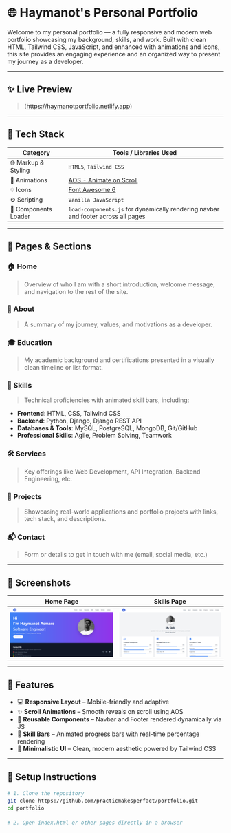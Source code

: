 # 🌐 Haymanot's Personal Portfolio

Welcome to my personal portfolio — a fully responsive and modern web portfolio showcasing my background, skills, and work. Built with clean HTML, Tailwind CSS, JavaScript, and enhanced with animations and icons, this site provides an engaging experience and an organized way to present my journey as a developer.


---

## ✨ Live Preview

>  (https://haymanotportfolio.netlify.app)

---

## 🧰 Tech Stack

| Category             | Tools / Libraries Used                                                                 |
|----------------------|----------------------------------------------------------------------------------------|
| 🌐 Markup & Styling  | `HTML5`, `Tailwind CSS`                                                               |
| 🧠 Animations        | [AOS - Animate on Scroll](https://michalsnik.github.io/aos/)                          |
| 💡 Icons             | [Font Awesome 6](https://fontawesome.com/)                                            |
| ⚙️ Scripting         | `Vanilla JavaScript`                                                                  |
| 🧩 Components Loader | `load-components.js` for dynamically rendering navbar and footer across all pages     |

---

## 📁 Pages & Sections

### 🏠 Home
> Overview of who I am with a short introduction, welcome message, and navigation to the rest of the site.

### 👤 About
> A summary of my journey, values, and motivations as a developer.

### 🎓 Education
> My academic background and certifications presented in a visually clean timeline or list format.

### 💼 Skills
> Technical proficiencies with animated skill bars, including:

- **Frontend**: HTML, CSS, Tailwind CSS
- **Backend**: Python, Django, Django REST API
- **Databases & Tools**: MySQL, PostgreSQL, MongoDB, Git/GitHub
- **Professional Skills**: Agile, Problem Solving, Teamwork

### 🛠️ Services
> Key offerings like Web Development, API Integration, Backend Engineering, etc.

### 🚀 Projects
> Showcasing real-world applications and portfolio projects with links, tech stack, and descriptions.

### 📬 Contact
> Form or details to get in touch with me (email, social media, etc.)

---

## 📸 Screenshots

| Home Page | Skills Page |
|-----------|-------------|
| ![Home](images/home.png) | ![Skills](images/skills.png) |

---

## 🧠 Features

- 💻 **Responsive Layout** – Mobile-friendly and adaptive
- ✨ **Scroll Animations** – Smooth reveals on scroll using AOS
- 🔄 **Reusable Components** – Navbar and Footer rendered dynamically via JS
- 🎯 **Skill Bars** – Animated progress bars with real-time percentage rendering
- 🌈 **Minimalistic UI** – Clean, modern aesthetic powered by Tailwind CSS

---

## 🔧 Setup Instructions

```bash
# 1. Clone the repository
git clone https://github.com/practicmakesperfact/portfolio.git
cd portfolio

# 2. Open index.html or other pages directly in a browser
